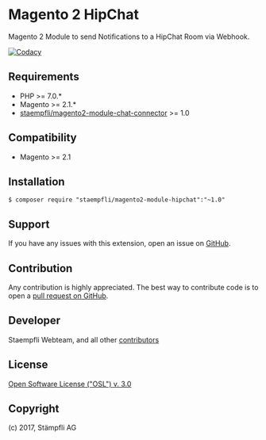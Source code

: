 # Magento 2 HipChat

Magento 2 Module to send Notifications to a HipChat Room via Webhook.

[![Codacy](https://api.codacy.com/project/badge/Grade/c7f30852ff194d9bbcc00f208a8ccc7f)](https://www.codacy.com/app/Staempfli/magento2-module-hipchat?utm_source=github.com&amp;utm_medium=referral&amp;utm_content=staempfli/magento2-module-hipchat&amp;utm_campaign=Badge_Grade)

Requirements
------------
- PHP >= 7.0.*
- Magento >= 2.1.*
- [staempfli/magento2-module-chat-connector](https://github.com/staempfli/magento2-module-chat-connector) >= 1.0

Compatibility
-------------
- Magento >= 2.1

## Installation

```
$ composer require "staempfli/magento2-module-hipchat":"~1.0"
```

Support
-------
If you have any issues with this extension, open an issue on [GitHub](https://github.com/staempfli/magento2-module-hipchat/issues).

Contribution
------------
Any contribution is highly appreciated. The best way to contribute code is to open a [pull request on GitHub](https://help.github.com/articles/using-pull-requests).

Developer
---------
Staempfli Webteam, and all other [contributors](https://github.com/staempfli/magento2-module-hipchat/contributors)

License
-------
[Open Software License ("OSL") v. 3.0](https://opensource.org/licenses/OSL-3.0)

Copyright
---------
(c) 2017, Stämpfli AG